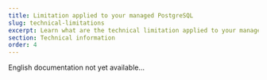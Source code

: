 ```yaml
---
title: Limitation applied to your managed PostgreSQL
slug: technical-limitations
excerpt: Learn what are the technical limitation applied to your managed PostgreSQL
section: Technical information
order: 4
---
```


English documentation not yet available...
